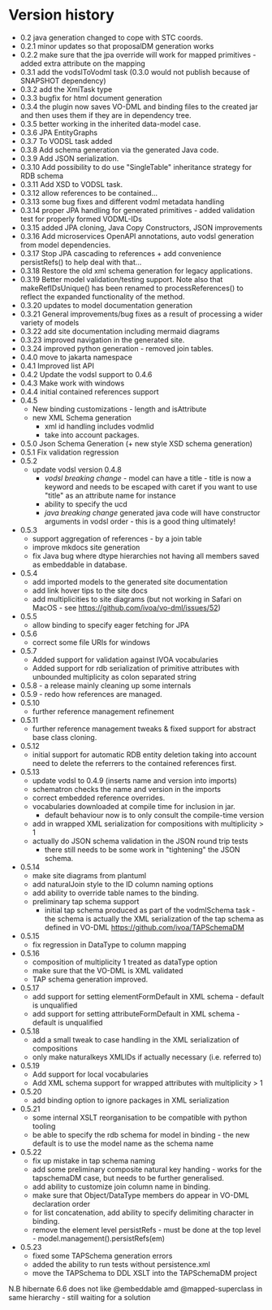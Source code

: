 # Version history

* 0.2 java generation changed to cope with STC coords.
* 0.2.1 minor updates so that proposalDM generation works
* 0.2.2 make sure that the jpa override will work for mapped primitives - added extra attribute on the mapping
* 0.3.1 add the vodslToVodml task (0.3.0 would not publish because of SNAPSHOT dependency)
* 0.3.2 add the XmiTask type
* 0.3.3 bugfix for html document generation
* 0.3.4 the plugin now saves VO-DML and binding files to the created jar and then uses them if they are in dependency tree.
* 0.3.5 better working in the inherited data-model case.
* 0.3.6 JPA EntityGraphs
* 0.3.7 To VODSL task added
* 0.3.8 Add schema generation via the generated Java code.
* 0.3.9 Add JSON serialization.
* 0.3.10 Add possibility to do use "SingleTable" inheritance strategy for RDB schema
* 0.3.11 Add XSD to VODSL task.
* 0.3.12 allow references to be contained...
* 0.3.13 some bug fixes and different vodml metadata handling
* 0.3.14 proper JPA handling for generated primitives - added validation test for properly formed VODML-IDs
* 0.3.15 added JPA cloning, Java Copy Constructors, JSON improvements
* 0.3.16 Add microservices OpenAPI annotations, auto vodsl generation from model dependencies.
* 0.3.17 Stop JPA cascading to references + add convenience persistRefs() to help deal with that...
* 0.3.18 Restore the old xml schema generation for legacy applications.
* 0.3.19 Better model validation/testing support. Note also that makeRefIDsUnique() has been renamed to processReferences() to reflect the expanded functionality of the method.
* 0.3.20 updates to model documentation generation
* 0.3.21 General improvements/bug fixes as a result of processing a wider variety of models
* 0.3.22 add site documentation including mermaid diagrams
* 0.3.23 improved navigation in the generated site.
* 0.3.24 improved python generation - removed join tables.
* 0.4.0 move to jakarta namespace
* 0.4.1 Improved list API
* 0.4.2 Update the vodsl support to 0.4.6
* 0.4.3 Make work with windows
* 0.4.4 initial contained references support
* 0.4.5 
  * New binding customizations - length and isAttribute
  * new XML Schema generation
    * xml id handling includes vodmlid
    * take into account packages.
* 0.5.0 Json Schema Generation (+ new style XSD schema generation)
* 0.5.1 Fix validation regression
* 0.5.2 
    * update vodsl version 0.4.8
        * *vodsl breaking change* - model can have a title - title is now a keyword and needs to be escaped with caret if you want to use "title" as an attribute name for instance
        * ability to specify the ucd
        * *java breaking change* generated java code will have constructor arguments in vodsl order - this is a good thing ultimately!
* 0.5.3 
  * support aggregation of references - by a join table  
  * improve mkdocs site generation
  * fix Java bug where dtype hierarchies not having all members saved as embeddable in database.
* 0.5.4
  * add imported models to the generated site documentation
  * add link hover tips to the site docs
  * add multiplicities to site diagrams (but not working in Safari on MacOS - see https://github.com/ivoa/vo-dml/issues/52)
* 0.5.5
  *  allow binding to specify eager fetching for JPA
* 0.5.6
  * correct some file URIs for windows
* 0.5.7
  * Added support for validation against IVOA vocabularies
  * Added support for rdb serialization of primitive attributes with unbounded multiplicity as colon separated string
* 0.5.8 - a release mainly cleaning up some internals
* 0.5.9 - redo how references are managed.
* 0.5.10 
  * further reference management refinement
* 0.5.11
  * further reference management tweaks & fixed support for abstract base class cloning.
* 0.5.12
  * initial support for automatic RDB entity deletion taking into account need to delete the referrers to the contained references first.
* 0.5.13
  * update vodsl to 0.4.9 (inserts name and version into imports)
  * schematron checks the name and version in the imports
  * correct embedded reference overrides.
  * vocabularies downloaded at compile time for inclusion in jar.
    * default behaviour now is to only consult the compile-time version
  * add in wrapped XML serialization for compositions with multiplicity > 1
  * actually do JSON schema validation in the JSON round trip tests
    * there still needs to be some work in "tightening" the JSON schema.
* 0.5.14
  * make site diagrams from plantuml
  * add naturalJoin style to the ID column naming options
  * add ability to override table names to the binding.
  * preliminary tap schema support
    * initial tap schema produced as part of the vodmlSchema task - the schema is actually the XML serialization of the tap schema as defined in VO-DML https://github.com/ivoa/TAPSchemaDM
* 0.5.15
  * fix regression in DataType to column mapping
* 0.5.16
  * composition of multiplicity 1 treated as dataType option
  * make sure that the VO-DML is XML validated
  * TAP schema generation improved.
* 0.5.17
  * add support for setting elementFormDefault in XML schema - default is unqualified
  * add support for setting attributeFormDefault in XML schema - default is unqualified
* 0.5.18
  * add a small tweak to case handling in the XML serialization of compositions
  * only make naturalkeys  XMLIDs if actually necessary (i.e. referred to)
* 0.5.19
  * Add support for local vocabularies
  * Add XML schema support for wrapped attributes with multiplicity > 1
* 0.5.20
  * add binding option to ignore packages in XML serialization
* 0.5.21
  * some internal XSLT reorganisation to be compatible with python tooling
  * be able to specify the rdb schema for model in binding - the new default is to use the model name as the schema name
* 0.5.22
  * fix up mistake in tap schema naming
  * add some preliminary composite natural key handing - works for the tapschemaDM case, but needs to be further generalised.
  * add ability to customize join column name in binding.
  * make sure that Object/DataType members do appear in VO-DML declaration order
  * for list concatenation, add ability to specify delimiting character in binding.
  * remove the element level persistRefs - must be done at the top level - model.management().persistRefs(em)
* 0.5.23
  * fixed some TAPSchema generation errors
  * added the ability to run tests without persistence.xml
  * move the TAPSchema to DDL XSLT into the TAPSchemaDM project

N.B hibernate 6.6 does not like @embeddable amd @mapped-superclass in same hierarchy - still waiting for a solution